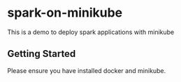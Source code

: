 # spark-on-minikube
This is a demo to deploy spark applications with minikube

## Getting Started
Please ensure you have installed docker and minikube.